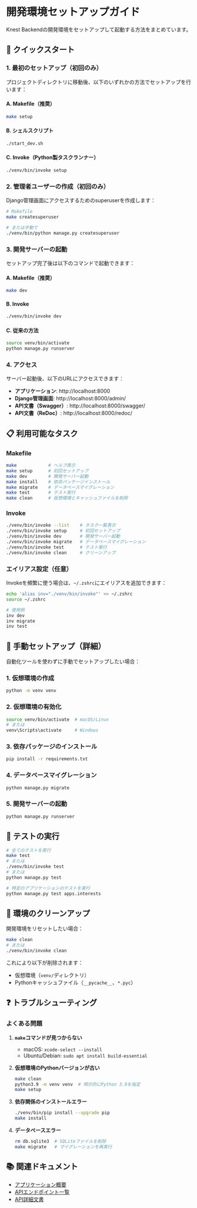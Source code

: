 # 開発環境セットアップガイド

Knest Backendの開発環境をセットアップして起動する方法をまとめています。

## 🚀 クイックスタート

### 1. 最初のセットアップ（初回のみ）

プロジェクトディレクトリに移動後、以下のいずれかの方法でセットアップを行います：

#### A. Makefile（推奨）
```bash
make setup
```

#### B. シェルスクリプト
```bash
./start_dev.sh
```

#### C. Invoke（Python製タスクランナー）
```bash
./venv/bin/invoke setup
```

### 2. 管理者ユーザーの作成（初回のみ）

Django管理画面にアクセスするためのsuperuserを作成します：

```bash
# Makefile
make createsuperuser

# または手動で
./venv/bin/python manage.py createsuperuser
```

### 3. 開発サーバーの起動

セットアップ完了後は以下のコマンドで起動できます：

#### A. Makefile（推奨）
```bash
make dev
```

#### B. Invoke
```bash
./venv/bin/invoke dev
```

#### C. 従来の方法
```bash
source venv/bin/activate
python manage.py runserver
```

### 4. アクセス

サーバー起動後、以下のURLにアクセスできます：

- **アプリケーション**: http://localhost:8000
- **Django管理画面**: http://localhost:8000/admin/
- **API文書（Swagger）**: http://localhost:8000/swagger/
- **API文書（ReDoc）**: http://localhost:8000/redoc/

## 📋 利用可能なタスク

### Makefile

```bash
make            # ヘルプ表示
make setup      # 初回セットアップ
make dev        # 開発サーバー起動
make install    # 依存パッケージインストール
make migrate    # データベースマイグレーション
make test       # テスト実行
make clean      # 仮想環境とキャッシュファイルを削除
```

### Invoke

```bash
./venv/bin/invoke --list    # タスク一覧表示
./venv/bin/invoke setup     # 初回セットアップ
./venv/bin/invoke dev       # 開発サーバー起動
./venv/bin/invoke migrate   # データベースマイグレーション
./venv/bin/invoke test      # テスト実行
./venv/bin/invoke clean     # クリーンアップ
```

### エイリアス設定（任意）

Invokeを頻繁に使う場合は、`~/.zshrc`にエイリアスを追加できます：

```bash
echo 'alias inv="./venv/bin/invoke"' >> ~/.zshrc
source ~/.zshrc

# 使用例
inv dev
inv migrate
inv test
```

## 🔧 手動セットアップ（詳細）

自動化ツールを使わずに手動でセットアップしたい場合：

### 1. 仮想環境の作成
```bash
python -m venv venv
```

### 2. 仮想環境の有効化
```bash
source venv/bin/activate  # macOS/Linux
# または
venv\Scripts\activate     # Windows
```

### 3. 依存パッケージのインストール
```bash
pip install -r requirements.txt
```

### 4. データベースマイグレーション
```bash
python manage.py migrate
```

### 5. 開発サーバーの起動
```bash
python manage.py runserver
```

## 🧪 テストの実行

```bash
# 全てのテストを実行
make test
# または
./venv/bin/invoke test
# または
python manage.py test

# 特定のアプリケーションのテストを実行
python manage.py test apps.interests
```

## 🧹 環境のクリーンアップ

開発環境をリセットしたい場合：

```bash
make clean
# または
./venv/bin/invoke clean
```

これにより以下が削除されます：
- 仮想環境（`venv/`ディレクトリ）
- Pythonキャッシュファイル（`__pycache__`、`*.pyc`）

## ❓ トラブルシューティング

### よくある問題

1. **`make`コマンドが見つからない**
   - macOS: `xcode-select --install`
   - Ubuntu/Debian: `sudo apt install build-essential`

2. **仮想環境のPythonバージョンが古い**
   ```bash
   make clean
   python3.9 -m venv venv  # 明示的にPython 3.9を指定
   make setup
   ```

3. **依存関係のインストールエラー**
   ```bash
   ./venv/bin/pip install --upgrade pip
   make install
   ```

4. **データベースエラー**
   ```bash
   rm db.sqlite3  # SQLiteファイルを削除
   make migrate   # マイグレーションを再実行
   ```

## 📚 関連ドキュメント

- [アプリケーション概要](app_overview.md)
- [APIエンドポイント一覧](api_endpoints.md)
- [API詳細文書](api_documentation.md) 